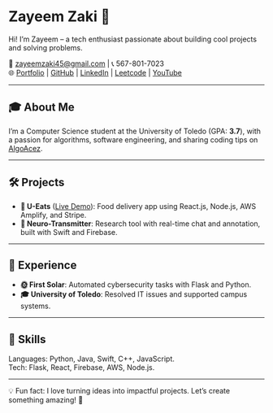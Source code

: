 # **Zayeem Zaki** 🚀  
Hi! I’m Zayeem – a tech enthusiast passionate about building cool projects and solving problems.  

📧 [zayeemzaki45@gmail.com](mailto:zayeemzaki45@gmail.com) | 📞 567-801-7023  
🌐 [Portfolio](https://zayeemzaki.github.io/my-portfolio/) | [GitHub](https://github.com/ZayeemZaki/) | [LinkedIn](https://www.linkedin.com/in/zayeem-zaki/) | [Leetcode](https://leetcode.com/u/zayeem_zaki/) | [YouTube](https://www.youtube.com/@AlgoAcez)  

---

## 🎓 **About Me**  
I’m a Computer Science student at the University of Toledo (GPA: **3.7**), with a passion for algorithms, software engineering, and sharing coding tips on [AlgoAcez](https://www.youtube.com/@AlgoAcez).  

---

## 🛠️ **Projects**  
- **🍔 U-Eats** ([Live Demo](https://main.d20ukwqpkslt8j.amplifyapp.com/)): Food delivery app using React.js, Node.js, AWS Amplify, and Stripe.  
- **🧠 Neuro-Transmitter**: Research tool with real-time chat and annotation, built with Swift and Firebase.  

---

## 💼 **Experience**  
- **🌞 First Solar**: Automated cybersecurity tasks with Flask and Python.  
- **🎓 University of Toledo**: Resolved IT issues and supported campus systems.  

---

## 🔧 **Skills**  
Languages: Python, Java, Swift, C++, JavaScript.  
Tech: Flask, React, Firebase, AWS, Node.js.  

---

💡 Fun fact: I love turning ideas into impactful projects. Let’s create something amazing! 🌟  

